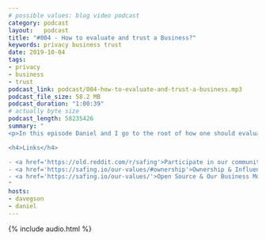 ```yaml
---
# possible values: blog video podcast
category: podcast
layout:   podcast
title: "#004 - How to evaluate and trust a Business?"
keywords: privacy business trust
date: 2019-10-04
tags:
- privacy
- business
- trust
podcast_link: podcast/004-how-to-evaluate-and-trust-a-business.mp3
podcast_file_size: 58.2 MB
podcast_duration: "1:00:39"
# actually byte size
podcast_length: 58235426
summary: "
<p>In this episode Daniel and I go to the root of how one should evaluate the trustworthiness of a company. We start off with the basics: how do businesses make money in general?</p><p>We then shift the conversation to the digital industry and inspect the dynamics of a field, where the cost of copying almost costs nothing. What did the industry do to still protect their intellectual property? And what problems came along with their success of doing just that?</p><p>We finish things off by talking about the counter-movement where companies try to regain consumer trust. But how do you evaluate these businesses? How can you be more confident in trusting them? And how did that perspective impact our decisions at Safing?</p>

<h4>Links</h4>

- <a href='https://old.reddit.com/r/safing'>Participate in our community: r/safing</a><br/>
- <a href='https://safing.io/our-values/#ownership'>Ownership & Influences of Safing</a><br/>
- <a href='https://safing.io/our-values/'>Open Source & Our Business Model</a><br/>
"
hosts:
- davegson
- daniel
---
```


{% include audio.html %}
